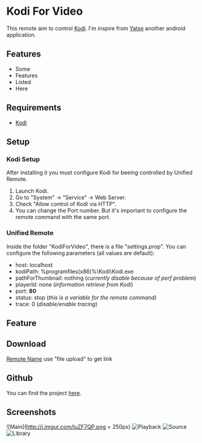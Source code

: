 # Kodi For Video
This remote aim to control [Kodi](http://kodi.tv/). I'm inspire from [Yatse](https://play.google.com/store/apps/details?id=org.leetzone.android.yatsewidgetfree) another android application. 

## Features
* Some
* Features
* Listed
* Here

## Requirements
* [Kodi](http://kodi.tv/)

## Setup
### Kodi Setup
After installing it you must configure Kodi for beeing controlled by Unified Remote.

1. Launch Kodi.  
2. Go to "System" → "Service" → Web Server.
3. Check "Allow control of Kodi via HTTP".
4. You can change the Port number. But it's important to configure the remote command with the same port.

### Unified Remote
Inside the folder "KodiForVideo", there is a file "settings.prop". You can configure the following parameters (all values are default):

- host: localhost
- kodiPath: %programfiles(x86)%\\Kodi\\Kodi.exe
- pathForThumbnail: nothing (*currently disable because of perf problem*)
- playerId: none (*information retrieve from Kodi*)
- port: **80**
- status: stop (*this is a variable for the remote command)*
- trace: 0 (*disable/enable tracing*)   

## Feature


## Download
[Remote Name](&lt;link&gt;) use "file upload" to get link

## Github
You can find the project [here](https://github.com/yuyuki/KodiForVideo).

## Screenshots
![Main](http://i.imgur.com/luZF7QP.png = 250px)
![Playback](http://i.imgur.com/ElX7cGS.png)
![Source](http://i.imgur.com/JNYZPYV.png)
![Library](http://i.imgur.com/FjE2k29.png)
